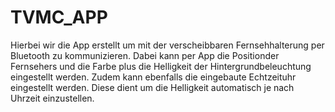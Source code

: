 # TVMC_APP
Hierbei wir die App erstellt um mit der verscheibbaren Fernsehhalterung per Bluetooth zu kommunizieren. Dabei kann per App die Positionder Fernsehers und die Farbe plus die Helligkeit der Hintergrundbeleuchtung eingestellt werden.
Zudem kann ebenfalls die eingebaute Echtzeituhr eingestellt werden. Diese dient um die Helligkeit automatisch je nach Uhrzeit einzustellen.
